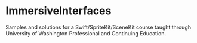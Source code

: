 # ImmersiveInterfaces
Samples and solutions for a Swift/SpriteKit/SceneKit course taught through University of Washington Professional and Continuing Education.
